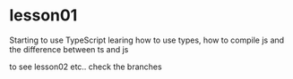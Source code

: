 # lesson01

Starting to use TypeScript 
learing how to use types, how to compile js and the difference between ts and js

to see lesson02 etc.. check the branches